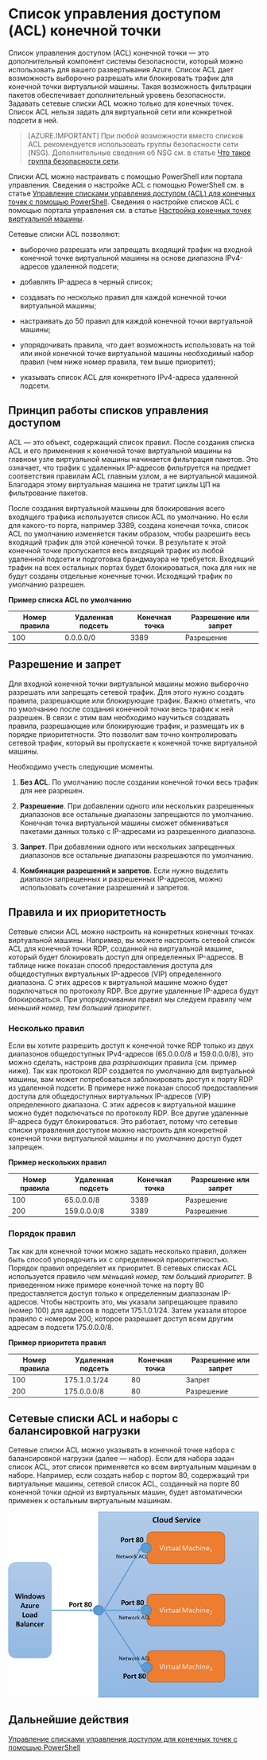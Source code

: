 <properties 
   pageTitle="Сетевой список управления доступом"
   description="Дополнительные сведения о списках ACL"
   services="virtual-network"
   documentationCenter="na"
   authors="telmosampaio"
   manager="carmonm"
   editor="tysonn" />
<tags 
   ms.service="virtual-network"
   ms.devlang="na"
   ms.topic="article"
   ms.tgt_pltfrm="na"
   ms.workload="infrastructure-services"
   ms.date="12/11/2015"
   ms.author="telmos" />

# Список управления доступом (ACL) конечной точки

Список управления доступом (ACL) конечной точки — это дополнительный компонент системы безопасности, который можно использовать для вашего развертывания Azure. Список ACL дает возможность выборочно разрешать или блокировать трафик для конечной точки виртуальной машины. Такая возможность фильтрации пакетов обеспечивает дополнительный уровень безопасности. Задавать сетевые списки ACL можно только для конечных точек. Список ACL нельзя задать для виртуальной сети или конкретной подсети в ней.

> [AZURE.IMPORTANT] При любой возможности вместо списков ACL рекомендуется использовать группы безопасности сети (NSG). Дополнительные сведения об NSG см. в статье [Что такое группа безопасности сети](../virtual-networks-nsg).

Списки ACL можно настраивать с помощью PowerShell или портала управления. Сведения о настройке ACL с помощью PowerShell см. в статье [Управление списками управления доступом (ACL) для конечных точек с помощью PowerShell](virtual-networks-acl-powershell.md). Сведения о настройке списков ACL с помощью портала управления см. в статье [Настройка конечных точек виртуальной машины](../virtual-machines-set-up-endpoints/).

Сетевые списки ACL позволяют:

- выборочно разрешать или запрещать входящий трафик на входной конечной точке виртуальной машины на основе диапазона IPv4-адресов удаленной подсети;

- добавлять IP-адреса в черный список;

- создавать по несколько правил для каждой конечной точки виртуальной машины;

- настраивать до 50 правил для каждой конечной точки виртуальной машины;

- упорядочивать правила, что дает возможность использовать на той или иной конечной точке виртуальной машины необходимый набор правил (чем ниже номер правила, тем выше приоритет);

- указывать список ACL для конкретного IPv4-адреса удаленной подсети.

## Принцип работы списков управления доступом

ACL — это объект, содержащий список правил. После создания списка ACL и его применения к конечной точке виртуальной машины на главном узле виртуальной машины начинается фильтрация пакетов. Это означает, что трафик с удаленных IP-адресов фильтруется на предмет соответствия правилам ACL главным узлом, а не виртуальной машиной. Благодаря этому виртуальная машина не тратит циклы ЦП на фильтрование пакетов.

После создания виртуальной машины для блокирования всего входящего трафика используется список ACL по умолчанию. Но если для какого-то порта, например 3389, создана конечная точка, список ACL по умолчанию изменяется таким образом, чтобы разрешить весь входящий трафик для этой конечной точки. В результате к этой конечной точке пропускается весь входящий трафик из любой удаленной подсети и подготовка брандмауэра не требуется. Входящий трафик на всех остальных портах будет блокироваться, пока для них не будут созданы отдельные конечные точки. Исходящий трафик по умолчанию разрешен.

**Пример списка ACL по умолчанию**

| **Номер правила** | **Удаленная подсеть** | **Конечная точка** | **Разрешение или запрет** |
|--------|---------------|----------|-------------|
| 100 | 0\.0.0.0/0 | 3389 | Разрешение |

## Разрешение и запрет

Для входной конечной точки виртуальной машины можно выборочно разрешать или запрещать сетевой трафик. Для этого нужно создать правила, разрешающие или блокирующие трафик. Важно отметить, что по умолчанию после создания конечной точки весь трафик к ней разрешен. В связи с этим вам необходимо научиться создавать правила, разрешающие или блокирующие трафик, и размещать их в порядке приоритетности. Это позволит вам точно контролировать сетевой трафик, который вы пропускаете к конечной точке виртуальной машины.

Необходимо учесть следующие моменты.

1. **Без ACL**. По умолчанию после создании конечной точки весь трафик для нее разрешен.

1. **Разрешение**. При добавлении одного или нескольких разрешенных диапазонов все остальные диапазоны запрещаются по умолчанию. Конечная точка виртуальной машины сможет обмениваться пакетами данных только с IP-адресами из разрешенного диапазона.

1. **Запрет**. При добавлении одного или нескольких запрещенных диапазонов все остальные диапазоны разрешаются по умолчанию.

1. **Комбинация разрешений и запретов**. Если нужно выделить диапазон запрещенных и разрешенных IP-адресов, можно использовать сочетание разрешений и запретов.

## Правила и их приоритетность

Сетевые списки ACL можно настроить на конкретных конечных точках виртуальной машины. Например, вы можете настроить сетевой список ACL для конечной точки RDP, созданной на виртуальной машине, который будет блокировать доступ для определенных IP-адресов. В таблице ниже показан способ предоставления доступа для общедоступных виртуальных IP-адресов (VIP) определенного диапазона. С этих адресов к виртуальной машине можно будет подключаться по протоколу RDP. Все другие удаленные IP-адреса будут блокироваться. При упорядочивании правил мы следуем правилу *чем меньший номер, тем больший приоритет*.

### Несколько правил

Если вы хотите разрешить доступ к конечной точке RDP только из двух диапазонов общедоступных IPv4-адресов (65.0.0.0/8 и 159.0.0.0/8), это можно сделать, настроив два *разрешающих* правила (см. пример ниже). Так как протокол RDP создается по умолчанию для виртуальной машины, вам может потребоваться заблокировать доступ к порту RDP из удаленной подсети. В примере ниже показан способ предоставления доступа для общедоступных виртуальных IP-адресов (VIP) определенного диапазона. С этих адресов к виртуальной машине можно будет подключаться по протоколу RDP. Все другие удаленные IP-адреса будут блокироваться. Это работает, потому что сетевые списки управления доступом можно настроить для конкретной конечной точки виртуальной машины и по умолчанию доступ будет запрещен.

**Пример нескольких правил**

| **Номер правила** | **Удаленная подсеть** | **Конечная точка** | **Разрешение или запрет** |
|--------|---------------|----------|-------------|
| 100 | 65\.0.0.0/8 | 3389 | Разрешение |
| 200 | 159\.0.0.0/8 | 3389 | Разрешение |

### Порядок правил

Так как для конечной точки можно задать несколько правил, должен быть способ упорядочить их с определенной приоритетностью. Порядок правил определяет их приоритет. В сетевых списках ACL используется правило *чем меньший номер, тем больший приоритет*. В приведенном ниже примере конечной точке на порту 80 предоставляется доступ только к определенным диапазонам IP-адресов. Чтобы настроить это, мы указали запрещающее правило (номер 100) для адресов в подсети 175.1.0.1/24. Затем указали второе правило с номером 200, которое разрешает доступ всем другим адресам в подсети 175.0.0.0/8.

**Пример приоритета правил**

| **Номер правила** | **Удаленная подсеть** | **Конечная точка** | **Разрешение или запрет** |
|--------|---------------|----------|-------------|
| 100 | 175\.1.0.1/24 | 80 | Запрет |
| 200 | 175\.0.0.0/8 | 80 | Разрешение |

## Сетевые списки ACL и наборы с балансировкой нагрузки

Сетевые списки ACL можно указывать в конечной точке набора с балансировкой нагрузки (далее — набор). Если для набора задан список ACL, этот список применяется ко всем виртуальным машинам в наборе. Например, если создать набор с портом 80, содержащий три виртуальные машины, сетевой список ACL, созданный на порте 80 конечной точки одной из виртуальных машин, будет автоматически применен к остальным виртуальным машинам.

![Сетевые списки ACL и наборы с балансировкой нагрузки](./media/virtual-networks-acl/IC674733.png)

## Дальнейшие действия

[Управление списками управления доступом для конечных точек с помощью PowerShell](../virtual-networks-acl-powershell)

<!---HONumber=AcomDC_0316_2016-->